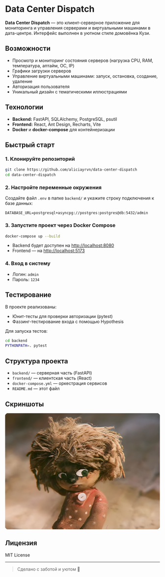 # Data Center Dispatch

**Data Center Dispatch** — это клиент-серверное приложение для мониторинга и управления серверами и виртуальными машинами в дата-центре. Интерфейс выполнен в уютном стиле домовёнка Кузи.

## Возможности

- Просмотр и мониторинг состояния серверов (нагрузка CPU, RAM, температура, аптайм, ОС, IP)
- Графики загрузки серверов
- Управление виртуальными машинами: запуск, остановка, создание, удаление
- Авторизация пользователя
- Уникальный дизайн с тематическими иллюстрациями

## Технологии

- **Backend:** FastAPI, SQLAlchemy, PostgreSQL, psutil
- **Frontend:** React, Ant Design, Recharts, Vite
- **Docker** и **docker-compose** для контейнеризации

## Быстрый старт

### 1. Клонируйте репозиторий

```sh
git clone https://github.com/aliciayrvn/data-center-dispatch
cd data-center-dispatch
```

### 2. Настройте переменные окружения

Создайте файл `.env` в папке `backend/` и укажите строку подключения к базе данных:

```
DATABASE_URL=postgresql+asyncpg://postgres:postgres@db:5432/admin
```

### 3. Запустите проект через Docker Compose

```sh
docker-compose up --build
```

- Backend будет доступен на [http://localhost:8080](http://localhost:8080)
- Frontend — на [http://localhost:5173](http://localhost:5173)

### 4. Вход в систему

- Логин: `admin`
- Пароль: `1234`

## Тестирование

В проекте реализованы:
- Юнит-тесты для проверки авторизации (pytest)
- Фаззинг-тестирование входа с помощью Hypothesis

Для запуска тестов:
```sh
cd backend
PYTHONPATH=. pytest
```

## Структура проекта

- `backend/` — серверная часть (FastAPI)
- `frontend/` — клиентская часть (React)
- `docker-compose.yml` — оркестрация сервисов
- `README.md` — этот файл

## Скриншоты

![Главная страница](frontend/public/background.jpg)

## Лицензия

MIT License

---

> Сделано с заботой и уютом 🧸
